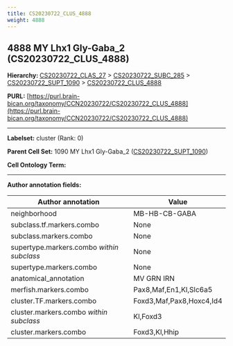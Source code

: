 ```yaml
---
title: CS20230722_CLUS_4888
weight: 4888
---
```

## 4888 MY Lhx1 Gly-Gaba_2 (CS20230722_CLUS_4888)
<b>Hierarchy: </b>
[CS20230722_CLAS_27](../CS20230722_CLAS_27) >
[CS20230722_SUBC_285](../CS20230722_SUBC_285) >
[CS20230722_SUPT_1090](../CS20230722_SUPT_1090) >
[CS20230722_CLUS_4888](../CS20230722_CLUS_4888)

**PURL:** [https://purl.brain-bican.org/taxonomy/CCN20230722/CS20230722_CLUS_4888](https://purl.brain-bican.org/taxonomy/CCN20230722/CS20230722_CLUS_4888)

---


**Labelset:** cluster (Rank: 0)

**Parent Cell Set:** 1090 MY Lhx1 Gly-Gaba_2 ([CS20230722_SUPT_1090](../CS20230722_SUPT_1090))



**Cell Ontology Term:** 

[MARKER GENES.]: #


---

[TRANSFERRED ANNOTATIONS.]: #


[AUTHOR ANNOTATION FIELDS.]: #


**Author annotation fields:**

| Author annotation | Value |
|-------------------|-------|
|neighborhood|MB-HB-CB-GABA|
|subclass.tf.markers.combo|None|
|subclass.markers.combo|None|
|supertype.markers.combo _within subclass_|None|
|supertype.markers.combo|None|
|anatomical_annotation|MV GRN IRN|
|merfish.markers.combo|Pax8,Maf,En1,Kl,Slc6a5|
|cluster.TF.markers.combo|Foxd3,Maf,Pax8,Hoxc4,Id4|
|cluster.markers.combo _within subclass_|Kl,Foxd3|
|cluster.markers.combo|Foxd3,Kl,Hhip|
